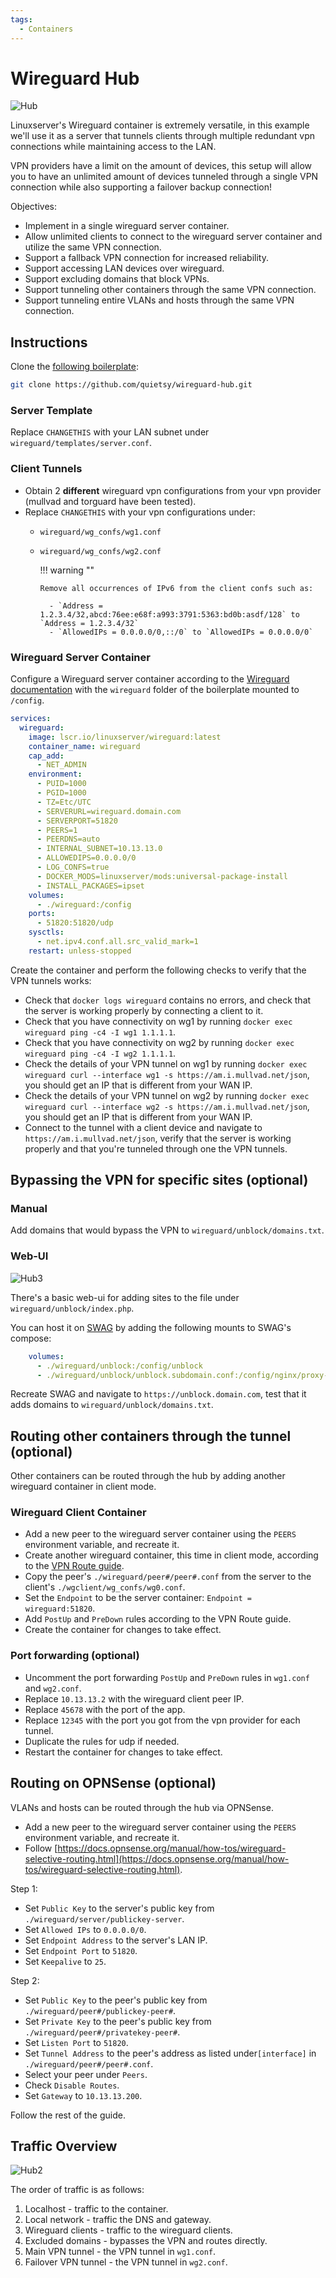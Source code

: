 ```yaml
---
tags:
  - Containers
---
```


# Wireguard Hub
![Hub](images/hub.png)

Linuxserver's Wireguard container is extremely versatile, in this example we'll use it as a server that tunnels clients through multiple redundant vpn connections while maintaining access to the LAN.

VPN providers have a limit on the amount of devices, this setup will allow you to have an unlimited amount of devices tunneled through a single VPN connection while also supporting a failover backup connection!

Objectives:

- Implement in a single wireguard server container.
- Allow unlimited clients to connect to the wireguard server container and utilize the same VPN connection.
- Support a fallback VPN connection for increased reliability.
- Support accessing LAN devices over wireguard.
- Support excluding domains that block VPNs.
- Support tunneling other containers through the same VPN connection.
- Support tunneling entire VLANs and hosts through the same VPN connection.

## Instructions

Clone the [following boilerplate](https://github.com/quietsy/wireguard-hub):

```bash
git clone https://github.com/quietsy/wireguard-hub.git
```

### Server Template

Replace `CHANGETHIS` with your LAN subnet under `wireguard/templates/server.conf`.

### Client Tunnels

* Obtain 2 **different** wireguard vpn configurations from your vpn provider (mullvad and torguard have been tested).
* Replace `CHANGETHIS` with your vpn configurations under:
  * `wireguard/wg_confs/wg1.conf`
  * `wireguard/wg_confs/wg2.conf`

    !!! warning ""

        Remove all occurrences of IPv6 from the client confs such as:
        
          - `Address = 1.2.3.4/32,abcd:76ee:e68f:a993:3791:5363:bd0b:asdf/128` to `Address = 1.2.3.4/32`
          - `AllowedIPs = 0.0.0.0/0,::/0` to `AllowedIPs = 0.0.0.0/0`

### Wireguard Server Container

Configure a Wireguard server container according to the [Wireguard documentation](https://github.com/linuxserver/docker-wireguard) with the `wireguard` folder of the boilerplate mounted to `/config`.

```YAML
services:
  wireguard:
    image: lscr.io/linuxserver/wireguard:latest
    container_name: wireguard
    cap_add:
      - NET_ADMIN
    environment:
      - PUID=1000
      - PGID=1000
      - TZ=Etc/UTC
      - SERVERURL=wireguard.domain.com
      - SERVERPORT=51820
      - PEERS=1
      - PEERDNS=auto
      - INTERNAL_SUBNET=10.13.13.0
      - ALLOWEDIPS=0.0.0.0/0
      - LOG_CONFS=true
      - DOCKER_MODS=linuxserver/mods:universal-package-install
      - INSTALL_PACKAGES=ipset
    volumes:
      - ./wireguard:/config
    ports:
      - 51820:51820/udp
    sysctls:
      - net.ipv4.conf.all.src_valid_mark=1
    restart: unless-stopped
```

Create the container and perform the following checks to verify that the VPN tunnels works:

- Check that `docker logs wireguard` contains no errors, and check that the server is working properly by connecting a client to it.
- Check that you have connectivity on wg1 by running `docker exec wireguard ping -c4 -I wg1 1.1.1.1`.
- Check that you have connectivity on wg2 by running `docker exec wireguard ping -c4 -I wg2 1.1.1.1`.
- Check the details of your VPN tunnel on wg1 by running `docker exec wireguard curl --interface wg1 -s https://am.i.mullvad.net/json`, you should get an IP that is different from your WAN IP.
- Check the details of your VPN tunnel on wg2 by running `docker exec wireguard curl --interface wg2 -s https://am.i.mullvad.net/json`, you should get an IP that is different from your WAN IP.
- Connect to the tunnel with a client device and navigate to `https://am.i.mullvad.net/json`, verify that the server is working properly and that you're tunneled through one the VPN tunnels.

## Bypassing the VPN for specific sites (optional)

### Manual

Add domains that would bypass the VPN to `wireguard/unblock/domains.txt`.

### Web-UI

![Hub3](images/hub3.png)

There's a basic web-ui for adding sites to the file under `wireguard/unblock/index.php`.

You can host it on [SWAG](https://github.com/linuxserver/docker-swag) by adding the following mounts to SWAG's compose:

```yaml
    volumes:
      - ./wireguard/unblock:/config/unblock
      - ./wireguard/unblock/unblock.subdomain.conf:/config/nginx/proxy-confs/unblock.subdomain.conf:ro
```

Recreate SWAG and navigate to `https://unblock.domain.com`, test that it adds domains to `wireguard/unblock/domains.txt`.

## Routing other containers through the tunnel (optional)

Other containers can be routed through the hub by adding another wireguard container in client mode.

### Wireguard Client Container

- Add a new peer to the wireguard server container using the `PEERS` environment variable, and recreate it.
- Create another wireguard container, this time in client mode, according to the [VPN Route guide](vpn-route.md).
- Copy the peer's `./wireguard/peer#/peer#.conf` from the server to the client's `./wgclient/wg_confs/wg0.conf`.
- Set the `Endpoint` to be the server container: `Endpoint = wireguard:51820`.
- Add `PostUp` and `PreDown` rules according to the VPN Route guide.
- Create the container for changes to take effect.

### Port forwarding (optional)

- Uncomment the port forwarding `PostUp` and `PreDown` rules in `wg1.conf` and `wg2.conf`.
- Replace `10.13.13.2` with the wireguard client peer IP.
- Replace `45678` with the port of the app.
- Replace `12345` with the port you got from the vpn provider for each tunnel.
- Duplicate the rules for udp if needed.
- Restart the container for changes to take effect.

## Routing on OPNSense (optional)

VLANs and hosts can be routed through the hub via OPNSense.

- Add a new peer to the wireguard server container using the `PEERS` environment variable, and recreate it.
- Follow [https://docs.opnsense.org/manual/how-tos/wireguard-selective-routing.html](https://docs.opnsense.org/manual/how-tos/wireguard-selective-routing.html).

Step 1:

- Set `Public Key` to the server's public key from `./wireguard/server/publickey-server`.
- Set `Allowed IPs` to `0.0.0.0/0`.
- Set `Endpoint Address` to the server's LAN IP.
- Set `Endpoint Port` to `51820`.
- Set `Keepalive` to `25`.

Step 2:

- Set `Public Key` to the peer's public key from `./wireguard/peer#/publickey-peer#`.
- Set `Private Key` to the peer's public key from `./wireguard/peer#/privatekey-peer#`.
- Set `Listen Port` to `51820`.
- Set `Tunnel Address` to the peer's address as listed under`[interface]` in `./wireguard/peer#/peer#.conf`.
- Select your peer under `Peers`.
- Check `Disable Routes`.
- Set `Gateway` to `10.13.13.200`.

Follow the rest of the guide.

## Traffic Overview

![Hub2](images/hub2.png)

The order of traffic is as follows:

1. Localhost - traffic to the container.
2. Local network - traffic the DNS and gateway.
3. Wireguard clients - traffic to the wireguard clients.
4. Excluded domains - bypasses the VPN and routes directly.
5. Main VPN tunnel - the VPN tunnel in `wg1.conf`.
6. Failover VPN tunnel - the VPN tunnel in `wg2.conf`.